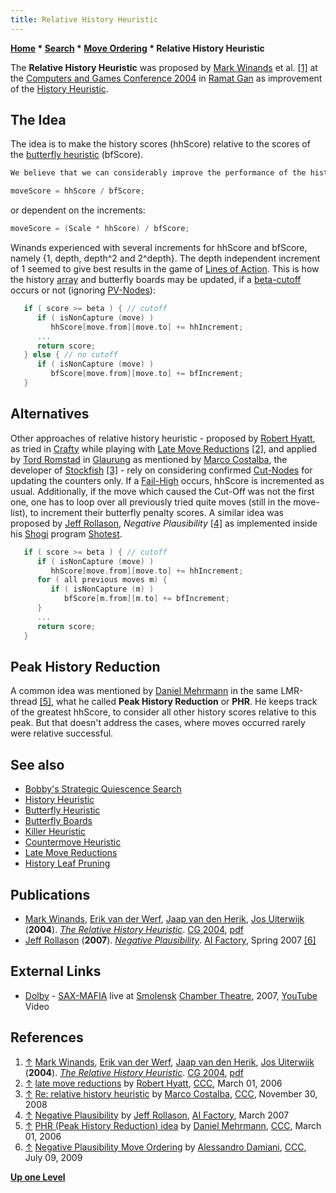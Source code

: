 ```yaml
---
title: Relative History Heuristic
---
```

**[Home](Home "Home") \* [Search](Search "Search") \* [Move Ordering](Move_Ordering "Move Ordering") \* Relative History Heuristic**


The **Relative History Heuristic** was proposed by [Mark Winands](Mark_Winands "Mark Winands") et al. <a id="cite-note-1" href="#cite-ref-1">[1]</a> at the [Computers and Games Conference 2004](CG_2004 "CG 2004") in [Ramat Gan](https://en.wikipedia.org/wiki/Ramat_Gan) as improvement of the [History Heuristic](History_Heuristic "History Heuristic").



## The Idea


The idea is to make the history scores (hhScore) relative to the scores of the [butterfly heuristic](Butterfly_Heuristic "Butterfly Heuristic") (bfScore).




```C++
We believe that we can considerably improve the performance of the history heuristic in some games by making it relative instead of absolute: The score used to order the moves (movescore) is given by the following formula: 

```


```C++
moveScore = hhScore / bfScore;

```

or dependent on the increments:




```C++
moveScore = (Scale * hhScore) / bfScore;

```

Winands experienced with several increments for hhScore and bfScore, namely {1, depth, depth^2 and 2^depth}. The depth independent increment of 1 seemed to give best results in the game of [Lines of Action](Lines_of_Action "Lines of Action"). This is how the history [array](Array "Array") and butterfly boards may be updated, if a [beta-cutoff](Beta-Cutoff "Beta-Cutoff") occurs or not (ignoring [PV-Nodes](Node_Types#pv-node "Node Types")):




```C++
   if ( score >= beta ) { // cutoff
      if ( isNonCapture (move) )
         hhScore[move.from][move.to] += hhIncrement; 
      ...
      return score; 
   } else { // no cutoff
      if ( isNonCapture (move) )
         bfScore[move.from][move.to] += bfIncrement;
   }

```

## Alternatives


Other approaches of relative history heuristic - proposed by [Robert Hyatt](Robert_Hyatt "Robert Hyatt"), as tried in [Crafty](Crafty "Crafty") while playing with [Late Move Reductions](Late_Move_Reductions "Late Move Reductions") <a id="cite-note-2" href="#cite-ref-2">[2]</a>, and applied by [Tord Romstad](Tord_Romstad "Tord Romstad") in [Glaurung](Glaurung "Glaurung") as mentioned by [Marco Costalba](Marco_Costalba "Marco Costalba"), the developer of [Stockfish](Stockfish "Stockfish") <a id="cite-note-3" href="#cite-ref-3">[3]</a> - rely on considering confirmed [Cut-Nodes](Node_Types#cut-nodes "Node Types") for updating the counters only. If a [Fail-High](Fail-High "Fail-High") occurs, hhScore is incremented as usual. Additionally, if the move which caused the Cut-Off was not the first one, one has to loop over all previously tried quite moves (still in the move-list), to increment their butterfly penalty scores. A similar idea was proposed by [Jeff Rollason](Jeff_Rollason "Jeff Rollason"), *Negative Plausibility* <a id="cite-note-4" href="#cite-ref-4">[4]</a> as implemented inside his [Shogi](Shogi "Shogi") program [Shotest](https://www.game-ai-forum.org/icga-tournaments/program.php?id=223).




```C++
   if ( score >= beta ) { // cutoff
      if ( isNonCapture (move) ) 
         hhScore[move.from][move.to] += hhIncrement; 
      for ( all previous moves m) {
         if ( isNonCapture (m) )
            bfScore[m.from][m.to] += bfIncrement;
      }
      ...
      return score; 
   }

```

## Peak History Reduction


A common idea was mentioned by [Daniel Mehrmann](Daniel_Mehrmann "Daniel Mehrmann") in the same LMR-thread <a id="cite-note-5" href="#cite-ref-5">[5]</a>, what he called **Peak History Reduction** or **PHR**. He keeps track of the greatest hhScore, to consider all other history scores relative to this peak. But that doesn't address the cases, where moves occurred rarely were relative successful.



## See also


* [Bobby's Strategic Quiescence Search](Bobby#StrategicQuiescenceSearch "Bobby")
* [History Heuristic](History_Heuristic "History Heuristic")
* [Butterfly Heuristic](Butterfly_Heuristic "Butterfly Heuristic")
* [Butterfly Boards](Butterfly_Boards "Butterfly Boards")
* [Killer Heuristic](Killer_Heuristic "Killer Heuristic")
* [Countermove Heuristic](Countermove_Heuristic "Countermove Heuristic")
* [Late Move Reductions](Late_Move_Reductions "Late Move Reductions")
* [History Leaf Pruning](History_Leaf_Pruning "History Leaf Pruning")


## Publications


* [Mark Winands](Mark_Winands "Mark Winands"), [Erik van der Werf](Erik_van_der_Werf "Erik van der Werf"), [Jaap van den Herik](Jaap_van_den_Herik "Jaap van den Herik"), [Jos Uiterwijk](Jos_Uiterwijk "Jos Uiterwijk") (**2004**). *[The Relative History Heuristic](http://link.springer.com/chapter/10.1007/11674399_18)*. [CG 2004](CG_2004 "CG 2004"), [pdf](http://erikvanderwerf.tengen.nl/pubdown/relhis.pdf)
* [Jeff Rollason](Jeff_Rollason "Jeff Rollason") (**2007**). *[Negative Plausibility](http://www.aifactory.co.uk/newsletter/2007_01_neg_plausibility.htm)*. [AI Factory](AI_Factory "AI Factory"), Spring 2007 <a id="cite-note-6" href="#cite-ref-6">[6]</a>


## External Links


* [Dolby](https://en.wikipedia.org/wiki/Dolby_Laboratories) - [SAX-MAFIA](http://www.letov.ru/SAX-MAFIA.htm) live at [Smolensk](https://en.wikipedia.org/wiki/Smolensk) [Chamber Theatre](https://en.wikipedia.org/wiki/Chamber_theatre), 2007, [YouTube](https://en.wikipedia.org/wiki/YouTube) Video


 
## References


1. <a id="cite-ref-1" href="#cite-note-1">↑</a> [Mark Winands](Mark_Winands "Mark Winands"), [Erik van der Werf](Erik_van_der_Werf "Erik van der Werf"), [Jaap van den Herik](Jaap_van_den_Herik "Jaap van den Herik"), [Jos Uiterwijk](Jos_Uiterwijk "Jos Uiterwijk") (**2004**). *[The Relative History Heuristic](http://link.springer.com/chapter/10.1007/11674399_18)*. [CG 2004](CG_2004 "CG 2004"), [pdf](http://erikvanderwerf.tengen.nl/pubdown/relhis.pdf)
2. <a id="cite-ref-2" href="#cite-note-2">↑</a> [late move reductions](https://www.stmintz.com/ccc/index.php?id=490705) by [Robert Hyatt](Robert_Hyatt "Robert Hyatt"), [CCC](CCC "CCC"), March 01, 2006
3. <a id="cite-ref-3" href="#cite-note-3">↑</a> [Re: relative history heuristic](http://www.talkchess.com/forum/viewtopic.php?topic_view=threads&p=234691&t=25118&sid=5d8f3f4a0d7f4c59a93e786c21c00072) by [Marco Costalba](Marco_Costalba "Marco Costalba"), [CCC](CCC "CCC"), November 30, 2008
4. <a id="cite-ref-4" href="#cite-note-4">↑</a> [Negative Plausibility](http://www.aifactory.co.uk/newsletter/2007_01_neg_plausibility.htm) by [Jeff Rollason](Jeff_Rollason "Jeff Rollason"), [AI Factory](AI_Factory "AI Factory"), March 2007
5. <a id="cite-ref-5" href="#cite-note-5">↑</a> [PHR (Peak History Reduction) idea](https://www.stmintz.com/ccc/index.php?id=490779) by [Daniel Mehrmann](Daniel_Mehrmann "Daniel Mehrmann"), [CCC](CCC "CCC"), March 01, 2006
6. <a id="cite-ref-6" href="#cite-note-6">↑</a> [Negative Plausibility Move Ordering](http://www.talkchess.com/forum3/viewtopic.php?f=7&t=28873) by [Alessandro Damiani](Alessandro_Damiani "Alessandro Damiani"), [CCC](CCC "CCC"), July 09, 2009

**[Up one Level](Move_Ordering "Move Ordering")**







 
